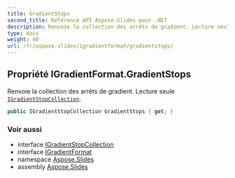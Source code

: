 ```yaml
---
title: GradientStops
second_title: Référence API Aspose.Slides pour .NET
description: Renvoie la collection des arrêts de gradient. Lecture seule IGradientStopCollectionaspose.slides/igradientstopcollection.
type: docs
weight: 40
url: /fr/aspose.slides/igradientformat/gradientstops/
---
```


## Propriété IGradientFormat.GradientStops

Renvoie la collection des arrêts de gradient. Lecture seule [`IGradientStopCollection`](../../igradientstopcollection).

```csharp
public IGradientStopCollection GradientStops { get; }
```

### Voir aussi

* interface [IGradientStopCollection](../../igradientstopcollection)
* interface [IGradientFormat](../../igradientformat)
* namespace [Aspose.Slides](../../igradientformat)
* assembly [Aspose.Slides](../../../)

<!-- NE PAS ÉDITER : généré par xmldocmd pour Aspose.Slides.dll -->